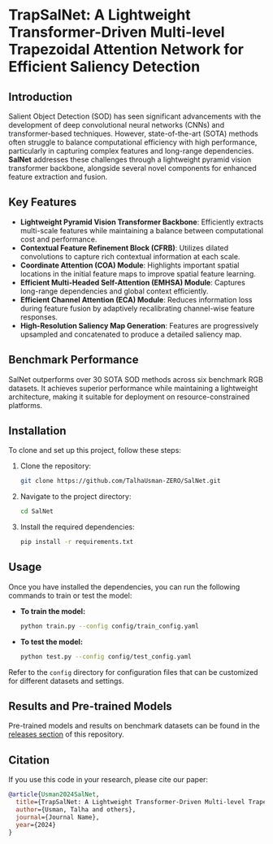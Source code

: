# TrapSalNet: A Lightweight Transformer-Driven Multi-level Trapezoidal Attention Network for Efficient Saliency Detection


## Introduction

Salient Object Detection (SOD) has seen significant advancements with the development of deep convolutional neural networks (CNNs) and transformer-based techniques. However, state-of-the-art (SOTA) methods often struggle to balance computational efficiency with high performance, particularly in capturing complex features and long-range dependencies. **SalNet** addresses these challenges through a lightweight pyramid vision transformer backbone, alongside several novel components for enhanced feature extraction and fusion.

## Key Features

- **Lightweight Pyramid Vision Transformer Backbone**: Efficiently extracts multi-scale features while maintaining a balance between computational cost and performance.
- **Contextual Feature Refinement Block (CFRB)**: Utilizes dilated convolutions to capture rich contextual information at each scale.
- **Coordinate Attention (COA) Module**: Highlights important spatial locations in the initial feature maps to improve spatial feature learning.
- **Efficient Multi-Headed Self-Attention (EMHSA) Module**: Captures long-range dependencies and global context efficiently.
- **Efficient Channel Attention (ECA) Module**: Reduces information loss during feature fusion by adaptively recalibrating channel-wise feature responses.
- **High-Resolution Saliency Map Generation**: Features are progressively upsampled and concatenated to produce a detailed saliency map.

## Benchmark Performance

SalNet outperforms over 30 SOTA SOD methods across six benchmark RGB datasets. It achieves superior performance while maintaining a lightweight architecture, making it suitable for deployment on resource-constrained platforms.

## Installation

To clone and set up this project, follow these steps:

1. Clone the repository:
    ```bash
    git clone https://github.com/TalhaUsman-ZERO/SalNet.git
    ```

2. Navigate to the project directory:
    ```bash
    cd SalNet
    ```

3. Install the required dependencies:
    ```bash
    pip install -r requirements.txt
    ```

## Usage

Once you have installed the dependencies, you can run the following commands to train or test the model:

- **To train the model:**
    ```bash
    python train.py --config config/train_config.yaml
    ```

- **To test the model:**
    ```bash
    python test.py --config config/test_config.yaml
    ```

Refer to the `config` directory for configuration files that can be customized for different datasets and settings.

## Results and Pre-trained Models

Pre-trained models and results on benchmark datasets can be found in the [releases section](https://github.com/TalhaUsman-ZERO/SalNet/releases) of this repository.

## Citation

If you use this code in your research, please cite our paper:

```bibtex
@article{Usman2024SalNet,
  title={TrapSalNet: A Lightweight Transformer-Driven Multi-level Trapezoidal Attention Network for Efficient Saliency Detection},
  author={Usman, Talha and others},
  journal={Journal Name},
  year={2024}
}
